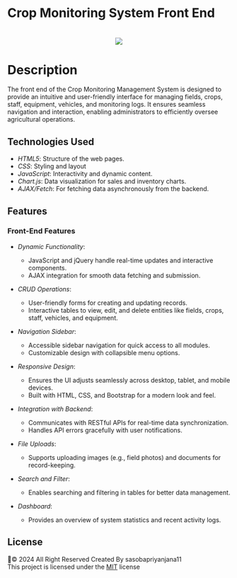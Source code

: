 # Crop Monitoring System Front End

<h1 align="center">
    <img src="https://readme-typing-svg.herokuapp.com/?font=Righteous&size=35&center=true&vCenter=true&width=1100&height=70&duration=4000&lines=Crop+Monitoring+System+Frontend+-+Green+Shadow+(Pvt)+Ltd&color=bcfab5" />
</h1>

# Description
The front end of the Crop Monitoring Management System is designed to provide an intuitive and user-friendly interface for managing fields, crops, staff, equipment, vehicles, and monitoring logs. It ensures seamless navigation and interaction, enabling administrators to efficiently oversee agricultural operations.

## Technologies Used

- *HTML5*: Structure of the web pages.
- *CSS*: Styling and layout
- *JavaScript*: Interactivity and dynamic content. 
- *Chart.js*: Data visualization for sales and inventory charts.
- *AJAX/Fetch*: For fetching data asynchronously from the backend.

## Features

### Front-End Features

- *Dynamic Functionality*:
  - JavaScript and jQuery handle real-time updates and interactive components.
  - AJAX integration for smooth data fetching and submission.

- *CRUD Operations*:
  - User-friendly forms for creating and updating records.
  - Interactive tables to view, edit, and delete entities like fields, crops, staff, vehicles, and equipment.

- *Navigation Sidebar*:
  - Accessible sidebar navigation for quick access to all modules.
  - Customizable design with collapsible menu options.

- *Responsive Design*:
  - Ensures the UI adjusts seamlessly across desktop, tablet, and mobile devices.
  - Built with HTML, CSS, and Bootstrap for a modern look and feel.

- *Integration with Backend*:
  - Communicates with RESTful APIs for real-time data synchronization.
  - Handles API errors gracefully with user notifications.

- *File Uploads*:
  - Supports uploading images (e.g., field photos) and documents for record-keeping.

- *Search and Filter*:
  - Enables searching and filtering in tables for better data management.

- *Dashboard*:
  - Provides an overview of system statistics and recent activity logs.

 ## License
🦇© 2024 All Right Reserved Created By sasobapriyanjana11 
<br/>
This project is licensed under the [MIT](LICENSE) license